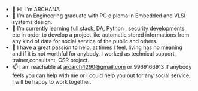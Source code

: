 - 👋 Hi, I’m ARCHANA 
- 👀 I’m an Engineering graduate with PG diploma in Embedded and VLSI systems design. 
- 🌱 I’m currently learning full stack, DA, Python , security developments etc in order to develop a project like automatic stored informations from any kind of data for social service of the public and others.
- 💞️ I have a great passion to help, at times I feel, living has no meaning and if it is not worthful for anybody. I worked as technical support, trainer,consultant, CSR project.
- 📫 I am reachable at arcarch4290@gmail.com or 9969166913 
If anybody feels you can help with me or I could help you out for any social service, I will be happy to work together.

<!---
Arcarch4/Arcarch4 is a ✨ special ✨ repository because its `README.md` (this file) appears on your GitHub profile.
You can click the Preview link to take a look at your changes.
--->

